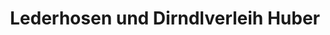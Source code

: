 ---
title: "Lederhosen und Dirndlverleih Huber"
url: /bad-endbach/lederhosen-und-dirndlverleih-huber/
shop: Kleidung
---